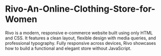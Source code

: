 # Rivo-An-Online-Clothing-Store-for-Women
Rivo is a modern, responsive e-commerce website built using only HTML and CSS. It features a clean layout, flexible design with media queries, and professional typography. Fully responsive across devices, Rivo showcases how to build a functional and elegant store without JavaScript.
